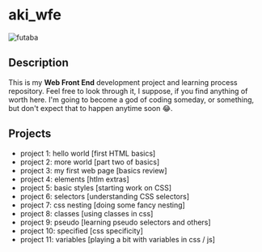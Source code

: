 # aki_wfe

![futaba](https://vignette.wikia.nocookie.net/megamitensei/images/d/df/PQ2_Futaba_Sakura.png/revision/latest/scale-to-width-down/300?cb=20180901214125)

## Description 

This is my **Web Front End** development project and learning process repository. Feel free to look through it, I suppose, if you find anything of worth here. I'm going to become a god of coding someday, or something, but don't expect that to happen anytime soon 😂.

## Projects

- project 1: hello world [first HTML basics]
- project 2: more world [part two of basics]
- project 3: my first web page [basics review]
- project 4: elements [htlm extras]
- project 5: basic styles [starting work on CSS]
- project 6: selectors [understanding CSS selectors]
- project 7: css nesting [doing some fancy nesting]
- project 8: classes [using classes in css]
- project 9: pseudo [learning pseudo selectors and others]
- project 10: specified [css specificity]
- project 11: variables [playing a bit with variables in css / js]